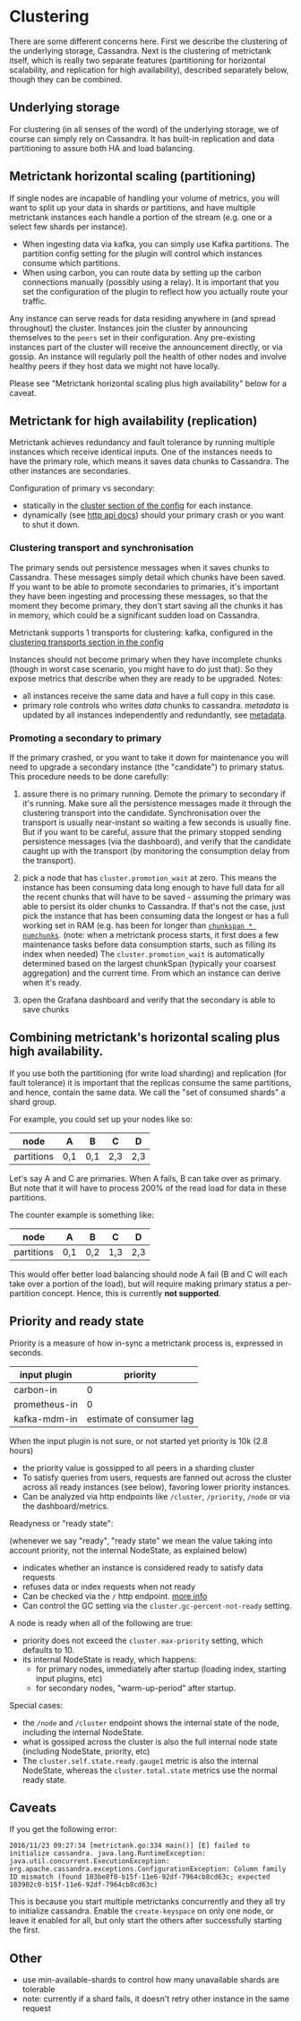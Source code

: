# Clustering

There are some different concerns here.  First we describe the clustering of the underlying storage, Cassandra.
Next is the clustering of metrictank itself, which is really two separate features (partitioning for horizontal scalability, and replication for high availability),
described separately below, though they can be combined.

## Underlying storage

For clustering (in all senses of the word) of the underlying storage, we of course can simply rely on Cassandra. It has built-in replication and data partitioning to assure both HA and load balancing.

## Metrictank horizontal scaling (partitioning)

If single nodes are incapable of handling your volume of metrics, you will want to split up your data in shards or partitions, and have multiple metrictank instances each handle a portion of the stream (e.g. one or a select few shards per instance).

* When ingesting data via kafka, you can simply use Kafka partitions.  The partition config setting for the plugin will control which instances consume which partitions.
* When using carbon, you can route data by setting up the carbon connections manually (possibly using a relay). It is important that you set the configuration of the plugin to reflect how you actually route your traffic.

Any instance can serve reads for data residing anywhere in (and spread throughout) the cluster.
Instances join the cluster by announcing themselves to the `peers` set in their configuration.
Any pre-existing instances part of the cluster will receive the announcement directly, or via gossip.
An instance will regularly poll the health of other nodes and involve healthy peers if they host data we might not have locally.

Please see "Metrictank horizontal scaling plus high availability" below for a caveat.


## Metrictank for high availability (replication)

Metrictank achieves redundancy and fault tolerance by running multiple instances which receive identical inputs.
One of the instances needs to have the primary role, which means it saves data chunks to Cassandra.   The other instances are secondaries.

Configuration of primary vs secondary:

* statically in the [cluster section of the config](https://github.com/grafana/metrictank/blob/master/docs/config.md#clustering) for each instance.
* dynamically (see [http api docs](https://github.com/grafana/metrictank/blob/master/docs/http-api.md)) should your primary crash or you want to shut it down.

### Clustering transport and synchronisation

The primary sends out persistence messages when it saves chunks to Cassandra.  These messages simply detail which chunks have been saved.
If you want to be able to promote secondaries to primaries, it's important they have been ingesting and processing these messages, so that the moment they become primary,
they don't start saving all the chunks it has in memory, which could be a significant sudden load on Cassandra.

Metrictank supports 1 transports for clustering: kafka, configured in the [clustering transports section in the config](https://github.com/grafana/metrictank/blob/master/docs/config.md#clustering-transports)

Instances should not become primary when they have incomplete chunks (though in worst case scenario, you might
have to do just that).  So they expose metrics that describe when they are ready to be upgraded.
Notes:
* all instances receive the same data and have a full copy in this case.
* primary role controls who writes *data* chunks to cassandra. *metadata* is updated by all instances independently and redundantly, see [metadata](https://github.com/grafana/metrictank/blob/master/docs/metadata.md).

### Promoting a secondary to primary

If the primary crashed, or you want to take it down for maintenance you will need to upgrade a secondary instance (the "candidate") to primary status.
This procedure needs to be done carefully:

1) assure there is no primary running.  Demote the primary to secondary if it's running. Make sure all the persistence messages made it through the clustering transport into the 
candidate. Synchronisation over the transport is usually near-instant so waiting a few seconds is usually fine.  But if you want to be careful, assure that the primary stopped sending persistence messages (via the dashboard), and verify that the candidate caught up with the transport (by monitoring the consumption delay from the transport).

2) pick a node that has `cluster.promotion_wait` at zero.  This means the instance has been consuming data long enough to have full data for all the recent chunks that will have to be saved - assuming the primary was able to persist its older chunks to Cassandra.  If that's not the case, just pick the instance that has been consuming data the longest or has a full working set in RAM (e.g. has been for longer than [`chunkspan * numchunks`](https://github.com/grafana/metrictank/blob/master/docs/config.md#data).  (note: when a metrictank process starts, it first does a few maintenance tasks before data consumption starts, such as filling its index when needed)
The `cluster.promotion_wait` is automatically determined based on the largest chunkSpan (typically your coarsest aggregation) and the current time.  From which an instance can derive when it's ready.

3) open the Grafana dashboard and verify that the secondary is able to save chunks 

## Combining metrictank's horizontal scaling plus high availability.

If you use both the partitioning (for write load sharding) and replication (for fault tolerance) it is important that the replicas consume the same partitions, and hence, contain the same data.
We call the "set of consumed shards" a shard group.

For example, you could set up your nodes like so:

node       | A   | B   | C   | D   |
| -------- | --- | --- | --- | --- |
partitions | 0,1 | 0,1 | 2,3 | 2,3 |


Let's say A and C are primaries.  When A fails, B can take over as primary. But note that it will have to process 200% of the read load for data in these partitions.

The counter example is something like:

node       | A   | B   | C   | D   |
| -------- | --- | --- | --- | --- |
partitions | 0,1 | 0,2 | 1,3 | 2,3 |

This would offer better load balancing should node A fail (B and C will each take over a portion of the load), but will require making primary status a per-partition concept.
Hence, this is currently **not supported**.

## Priority and ready state

Priority is a measure of how in-sync a metrictank process is, expressed in seconds.

| input plugin  | priority                 |
| ------------- | ------------------------ |
| carbon-in     | 0                        |
| prometheus-in | 0                        |
| kafka-mdm-in  | estimate of consumer lag |

When the input plugin is not sure, or not started yet priority is 10k (2.8 hours)

* the priority value is gossipped to all peers in a sharding cluster
* To satisfy queries from users, requests are fanned out across the cluster across all ready instances (see below), favoring lower priority instances.
* Can be analyzed via http endpoints like `/cluster`, `/priority`, `/node` or via the dashboard/metrics.

Readyness or "ready state":

(whenever we say "ready", "ready state" we mean the value taking into account priority, not the internal NodeState, as explained below)

* indicates whether an instance is considered ready to satisfy data requests
* refuses data or index requests when not ready
* Can be checked via the `/` http endpoint. [more info](http-api.md#get-app-status)
* Can control the GC setting via the `cluster.gc-percent-not-ready` setting.

A node is ready when all of the following are true:
* priority does not exceed the `cluster.max-priority` setting, which defaults to 10.
* its internal NodeState is ready, which happens:
  * for primary nodes, immediately after startup (loading index, starting input plugins, etc)
  * for secondary nodes, "warm-up-period" after startup.

Special cases:
* the `/node` and `/cluster` endpoint shows the internal state of the node, including the internal NodeState.
* what is gossiped across the cluster is also the full internal node state (including NodeState, priority, etc)
* The `cluster.self.state.ready.gauge1` metric is also the internal NodeState, whereas the `cluster.total.state` metrics use the normal ready state.

## Caveats

If you get the following error:
```
2016/11/23 09:27:34 [metrictank.go:334 main()] [E] failed to initialize cassandra. java.lang.RuntimeException: java.util.concurrent.ExecutionException: org.apache.cassandra.exceptions.ConfigurationException: Column family ID mismatch (found 103be8f0-b15f-11e6-92df-7964cb8cd63c; expected 103902c0-b15f-11e6-92df-7964cb8cd63c)
```

This is because you start multiple metrictanks concurrently and they all try to initialize cassandra.
Enable the `create-keyspace` on only one node, or leave it enabled for all, but only start the others after successfully starting the first.

## Other
- use min-available-shards to control how many unavailable shards are tolerable
- note: currently if a shard fails, it doesn't retry other instance in the same request
